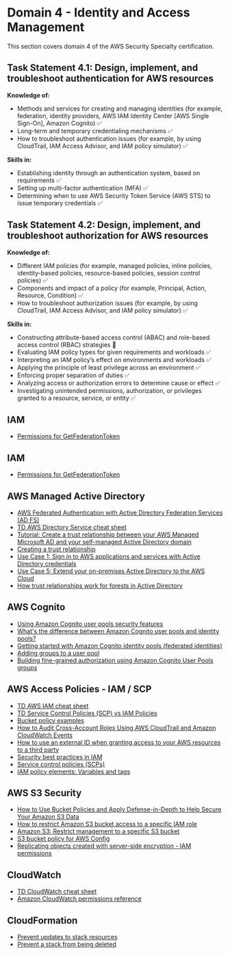 # Domain 4 - Identity and Access Management

This section covers domain 4 of the AWS Security Specialty certification.

## Task Statement 4.1: Design, implement, and troubleshoot authentication for AWS resources

**Knowledge of:**

- Methods and services for creating and managing identities (for example, federation, identity providers, AWS IAM Identity Center [AWS Single Sign-On], Amazon Cognito) :white_check_mark:
- Long-term and temporary credentialing mechanisms :white_check_mark:
- How to troubleshoot authentication issues (for example, by using CloudTrail, IAM Access Advisor, and IAM policy simulator) :white_check_mark:

**Skills in:**

- Establishing identity through an authentication system, based on
requirements :white_check_mark:
- Setting up multi-factor authentication (MFA) :white_check_mark:
- Determining when to use AWS Security Token Service (AWS STS) to issue temporary credentials :white_check_mark:

## Task Statement 4.2: Design, implement, and troubleshoot authorization for AWS resources

**Knowledge of:**

- Different IAM policies (for example, managed policies, inline policies, identity-based policies, resource-based policies, session control policies) :white_check_mark:
- Components and impact of a policy (for example, Principal, Action, Resource, Condition) :white_check_mark:
- How to troubleshoot authorization issues (for example, by using CloudTrail, IAM Access Advisor, and IAM policy simulator) :white_check_mark:

**Skills in:**

- Constructing attribute-based access control (ABAC) and role-based access control (RBAC) strategies :large_orange_diamond:
- Evaluating IAM policy types for given requirements and workloads :white_check_mark:
- Interpreting an IAM policy’s effect on environments and workloads :white_check_mark:
- Applying the principle of least privilege across an environment :white_check_mark:
- Enforcing proper separation of duties :white_check_mark:
- Analyzing access or authorization errors to determine cause or effect :white_check_mark:
- Investigating unintended permissions, authorization, or privileges granted to a resource, service, or entity :white_check_mark:

## IAM

- [Permissions for GetFederationToken](https://docs.aws.amazon.com/IAM/latest/UserGuide/id_credentials_temp_control-access_getfederationtoken.html)

## IAM

- [Permissions for GetFederationToken](https://docs.aws.amazon.com/IAM/latest/UserGuide/id_credentials_temp_control-access_getfederationtoken.html)

## AWS Managed Active Directory

- [AWS Federated Authentication with Active Directory Federation Services (AD FS)](https://aws.amazon.com/blogs/security/aws-federated-authentication-with-active-directory-federation-services-ad-fs/)
- [TD AWS Directory Service cheat sheet](https://tutorialsdojo.com/aws-directory-service/)
- [Tutorial: Create a trust relationship between your AWS Managed Microsoft AD and your self-managed Active Directory domain](https://docs.aws.amazon.com/directoryservice/latest/admin-guide/ms_ad_tutorial_setup_trust.html)
- [Creating a trust relationship](https://docs.aws.amazon.com/directoryservice/latest/admin-guide/ms_ad_setup_trust.html)
- [Use Case 1: Sign in to AWS applications and services with Active Directory credentials](https://docs.aws.amazon.com/directoryservice/latest/admin-guide/usecase1.html)
- [Use Case 5: Extend your on-premises Active Directory to the AWS Cloud](https://docs.aws.amazon.com/directoryservice/latest/admin-guide/usecase5.html)
- [How trust relationships work for forests in Active Directory](https://learn.microsoft.com/en-us/entra/identity/domain-services/concepts-forest-trust)

## AWS Cognito

- [Using Amazon Cognito user pools security features](https://docs.aws.amazon.com/cognito/latest/developerguide/managing-security.html)
- [What's the difference between Amazon Cognito user pools and identity pools?](https://repost.aws/knowledge-center/cognito-user-pools-identity-pools)
- [Getting started with Amazon Cognito identity pools (federated identities)](https://docs.aws.amazon.com/cognito/latest/developerguide/getting-started-with-identity-pools.html)
- [Adding groups to a user pool](https://docs.aws.amazon.com/cognito/latest/developerguide/cognito-user-pools-user-groups.html)
- [Building fine-grained authorization using Amazon Cognito User Pools groups](https://aws.amazon.com/blogs/mobile/building-fine-grained-authorization-using-amazon-cognito-user-pools-groups/)

## AWS Access Policies - IAM / SCP

- [TD AWS IAM cheat sheet](https://tutorialsdojo.com/aws-identity-and-access-management-iam/)
- [TD Service Control Policies (SCP) vs IAM Policies](https://tutorialsdojo.com/service-control-policies-scp-vs-iam-policies/)
- [Bucket policy examples](https://docs.aws.amazon.com/AmazonS3/latest/userguide/example-bucket-policies.html)
- [How to Audit Cross-Account Roles Using AWS CloudTrail and Amazon CloudWatch Events](https://aws.amazon.com/blogs/security/how-to-audit-cross-account-roles-using-aws-cloudtrail-and-amazon-cloudwatch-events/)
- [How to use an external ID when granting access to your AWS resources to a third party](https://docs.aws.amazon.com/IAM/latest/UserGuide/id_roles_create_for-user_externalid.html)
- [Security best practices in IAM](https://docs.aws.amazon.com/IAM/latest/UserGuide/best-practices.html)
- [Service control policies (SCPs)](https://docs.aws.amazon.com/organizations/latest/userguide/orgs_manage_policies_scps.html)
- [IAM policy elements: Variables and tags](https://docs.aws.amazon.com/IAM/latest/UserGuide/reference_policies_variables.html)

## AWS S3 Security

- [How to Use Bucket Policies and Apply Defense-in-Depth to Help Secure Your Amazon S3 Data](https://aws.amazon.com/blogs/security/how-to-use-bucket-policies-and-apply-defense-in-depth-to-help-secure-your-amazon-s3-data/)
- [How to restrict Amazon S3 bucket access to a specific IAM role](https://aws.amazon.com/blogs/security/how-to-restrict-amazon-s3-bucket-access-to-a-specific-iam-role/)
- [Amazon S3: Restrict management to a specific S3 bucket](https://docs.aws.amazon.com/IAM/latest/UserGuide/reference_policies_examples_s3_deny-except-bucket.html)
- [S3 bucket policy for AWS Config](https://repost.aws/knowledge-center/config-console-error)
- [Replicating objects created with server-side encryption - IAM permissions](https://docs.aws.amazon.com/AmazonS3/latest/userguide/replication-config-for-kms-objects.html)

## CloudWatch

- [TD CloudWatch cheat sheet](https://tutorialsdojo.com/amazon-cloudwatch/)
- [Amazon CloudWatch permissions reference](https://docs.aws.amazon.com/AmazonCloudWatch/latest/monitoring/permissions-reference-cw.html)

## CloudFormation

- [Prevent updates to stack resources](https://docs.aws.amazon.com/AWSCloudFormation/latest/UserGuide/protect-stack-resources.html)
- [Prevent a stack from being deleted](https://docs.aws.amazon.com/AWSCloudFormation/latest/UserGuide/using-cfn-protect-stacks.html)
